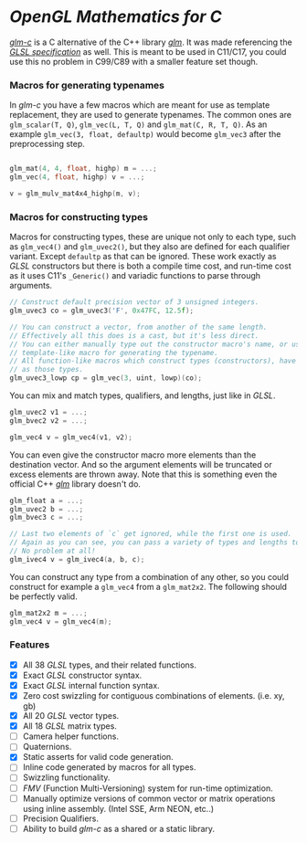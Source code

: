 
# *OpenGL Mathematics for C*

[*glm-c*](https://github.com/sizeof-voidp/glm-c) is a C alternative of the C++ library [*glm*](https://github.com/g-truc/glm).
It was made referencing the [*GLSL specification*](https://www.khronos.org/registry/OpenGL/specs/gl/GLSLangSpec.4.60.pdf) as well. This is meant to be used in C11/C17, you could use this no problem in C99/C89 with a smaller feature set though.

### Macros for generating typenames
In *glm-c* you have a few macros which are meant for use as template replacement, they are used to generate typenames.
The common ones are `glm_scalar(T, Q)`, `glm_vec(L, T, Q)` and `glm_mat(C, R, T, Q)`. 
As an example `glm_vec(3, float, defaultp)` would become `glm_vec3` after the preprocessing step.

```c

glm_mat(4, 4, float, highp) m = ...;
glm_vec(4, float, highp) v = ...;

v = glm_mulv_mat4x4_highp(m, v);

```

### Macros for constructing types
Macros for constructing types, these are unique not only to each type, such as `glm_vec4()` and `glm_uvec2()`, but they also are defined for each qualifier variant. Except `defaultp` as that can be ignored. These work exactly as *GLSL* constructors but there is both a compile time cost, and run-time cost as it uses C11's `_Generic()` and variadic functions to parse through arguments.

```c
// Construct default precision vector of 3 unsigned integers.
glm_uvec3 co = glm_uvec3('F', 0x47FC, 12.5f);

// You can construct a vector, from another of the same length.
// Effectively all this does is a cast, but it's less direct.
// You can either manually type out the constructor macro's name, or use the
// template-like macro for generating the typename.
// All function-like macros which construct types (constructors), have the same name
// as those types.
glm_uvec3_lowp cp = glm_vec(3, uint, lowp)(co);
```


You can mix and match types, qualifiers, and lengths, just like in *GLSL*.
```c
glm_uvec2 v1 = ...;
glm_bvec2 v2 = ...;

glm_vec4 v = glm_vec4(v1, v2);
```

You can even give the constructor macro more elements than the destination vector.
And so the argument elements will be truncated or excess elements are thrown away.
Note that this is something even the official C++ [*glm*](https://github.com/g-truc/glm) library doesn't do.
```c
glm_float a = ...;
glm_uvec2 b = ...;
glm_bvec3 c = ...;

// Last two elements of `c` get ignored, while the first one is used.
// Again as you can see, you can pass a variety of types and lengths to these macros.
// No problem at all!
glm_ivec4 v = glm_ivec4(a, b, c);
```

You can construct any type from a combination of any other, so you could construct for example
a `glm_vec4` from a `glm_mat2x2`. The following should be perfectly valid. 
```c
glm_mat2x2 m = ...;
glm_vec4 v = glm_vec4(m);
```

### Features

- [x] All 38 *GLSL* types, and their related functions.
- [x] Exact *GLSL* constructor syntax.
- [x] Exact *GLSL* internal function syntax.
- [x] Zero cost swizzling for contiguous combinations of elements. (i.e. xy, gb)
- [x] All 20 *GLSL* vector types.
- [x] All 18 *GLSL* matrix types.
- [ ] Camera helper functions.
- [ ] Quaternions.
- [x] Static asserts for valid code generation.
- [ ] Inline code generated by macros for all types.
- [ ] Swizzling functionality.
- [ ] *FMV* (Function Multi-Versioning) system for run-time optimization.
- [ ] Manually optimize versions of common vector or matrix operations using inline assembly. (Intel SSE, Arm NEON, etc..)
- [ ] Precision Qualifiers.
- [ ] Ability to build *glm-c* as a shared or a static library.

